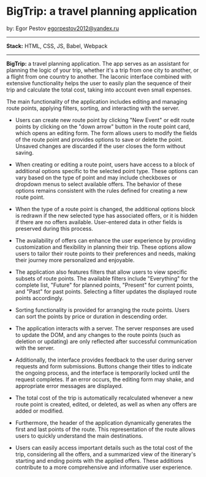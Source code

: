 # BigTrip: a travel planning application
by: Egor Pestov <egorpestov2012@yandex.ru>


---

<b>Stack:</b> HTML, CSS, JS, Babel, Webpack

---

<b>BigTrip:</b> a travel planning application. The app serves as an assistant for planning the logic of your trip, whether it's a trip from one city to another, or a flight from one country to another. The laconic interface combined with extensive functionality helps the user to easily plan the sequence of their trip and calculate the total cost, taking into account even small expenses.

The main functionality of the application includes editing and managing route points, applying filters, sorting, and interacting with the server.

* Users can create new route point by clicking "New Event" or edit route points by clicking on the "down arrow" button in the route point card, which opens an editing form. The form allows users to modify the fields of the route point and provides options to save or delete the point. Unsaved changes are discarded if the user closes the form without saving.

* When creating or editing a route point, users have access to a block of additional options specific to the selected point type. These options can vary based on the type of point and may include checkboxes or dropdown menus to select available offers. The behavior of these options remains consistent with the rules defined for creating a new route point.

* When the type of a route point is changed, the additional options block is redrawn if the new selected type has associated offers, or it is hidden if there are no offers available. User-entered data in other fields is preserved during this process.

* The availability of offers can enhance the user experience by providing customization and flexibility in planning their trip. These options allow users to tailor their route points to their preferences and needs, making their journey more personalized and enjoyable.

* The application also features filters that allow users to view specific subsets of route points. The available filters include "Everything" for the complete list, "Future" for planned points, "Present" for current points, and "Past" for past points. Selecting a filter updates the displayed route points accordingly.

* Sorting functionality is provided for arranging the route points. Users can sort the points by price or duration in descending order.

* The application interacts with a server. The server responses are used to update the DOM, and any changes to the route points (such as deletion or updating) are only reflected after successful communication with the server.

* Additionally, the interface provides feedback to the user during server requests and form submissions. Buttons change their titles to indicate the ongoing process, and the interface is temporarily locked until the request completes. If an error occurs, the editing form may shake, and appropriate error messages are displayed.

* The total cost of the trip is automatically recalculated whenever a new route point is created, edited, or deleted, as well as when any offers are added or modified.

* Furthermore, the header of the application dynamically generates the first and last points of the route. This representation of the route allows users to quickly understand the main destinations.

* Users can easily access important details such as the total cost of the trip, considering all the offers, and a summarized view of the itinerary's starting and ending points with the applied offers. These additions contribute to a more comprehensive and informative user experience.
